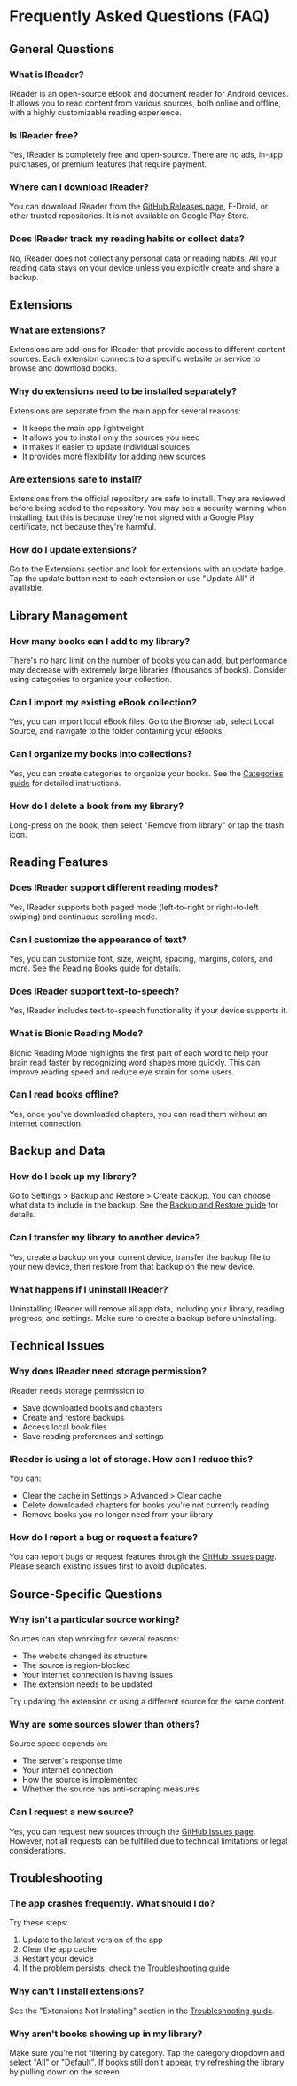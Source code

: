 # Frequently Asked Questions (FAQ)

## General Questions

### What is IReader?
IReader is an open-source eBook and document reader for Android devices. It allows you to read content from various sources, both online and offline, with a highly customizable reading experience.

### Is IReader free?
Yes, IReader is completely free and open-source. There are no ads, in-app purchases, or premium features that require payment.

### Where can I download IReader?
You can download IReader from the [GitHub Releases page](https://github.com/IReaderorg/IReader/releases), F-Droid, or other trusted repositories. It is not available on Google Play Store.

### Does IReader track my reading habits or collect data?
No, IReader does not collect any personal data or reading habits. All your reading data stays on your device unless you explicitly create and share a backup.

## Extensions

### What are extensions?
Extensions are add-ons for IReader that provide access to different content sources. Each extension connects to a specific website or service to browse and download books.

### Why do extensions need to be installed separately?
Extensions are separate from the main app for several reasons:
- It keeps the main app lightweight
- It allows you to install only the sources you need
- It makes it easier to update individual sources
- It provides more flexibility for adding new sources

### Are extensions safe to install?
Extensions from the official repository are safe to install. They are reviewed before being added to the repository. You may see a security warning when installing, but this is because they're not signed with a Google Play certificate, not because they're harmful.

### How do I update extensions?
Go to the Extensions section and look for extensions with an update badge. Tap the update button next to each extension or use "Update All" if available.

## Library Management

### How many books can I add to my library?
There's no hard limit on the number of books you can add, but performance may decrease with extremely large libraries (thousands of books). Consider using categories to organize your collection.

### Can I import my existing eBook collection?
Yes, you can import local eBook files. Go to the Browse tab, select Local Source, and navigate to the folder containing your eBooks.

### Can I organize my books into collections?
Yes, you can create categories to organize your books. See the [Categories guide](Categories.md) for detailed instructions.

### How do I delete a book from my library?
Long-press on the book, then select "Remove from library" or tap the trash icon.

## Reading Features

### Does IReader support different reading modes?
Yes, IReader supports both paged mode (left-to-right or right-to-left swiping) and continuous scrolling mode.

### Can I customize the appearance of text?
Yes, you can customize font, size, weight, spacing, margins, colors, and more. See the [Reading Books guide](Reading-Books.md) for details.

### Does IReader support text-to-speech?
Yes, IReader includes text-to-speech functionality if your device supports it.

### What is Bionic Reading Mode?
Bionic Reading Mode highlights the first part of each word to help your brain read faster by recognizing word shapes more quickly. This can improve reading speed and reduce eye strain for some users.

### Can I read books offline?
Yes, once you've downloaded chapters, you can read them without an internet connection.

## Backup and Data

### How do I back up my library?
Go to Settings > Backup and Restore > Create backup. You can choose what data to include in the backup. See the [Backup and Restore guide](Backup-and-Restore.md) for details.

### Can I transfer my library to another device?
Yes, create a backup on your current device, transfer the backup file to your new device, then restore from that backup on the new device.

### What happens if I uninstall IReader?
Uninstalling IReader will remove all app data, including your library, reading progress, and settings. Make sure to create a backup before uninstalling.

## Technical Issues

### Why does IReader need storage permission?
IReader needs storage permission to:
- Save downloaded books and chapters
- Create and restore backups
- Access local book files
- Save reading preferences and settings

### IReader is using a lot of storage. How can I reduce this?
You can:
- Clear the cache in Settings > Advanced > Clear cache
- Delete downloaded chapters for books you're not currently reading
- Remove books you no longer need from your library

### How do I report a bug or request a feature?
You can report bugs or request features through the [GitHub Issues page](https://github.com/IReaderorg/IReader/issues). Please search existing issues first to avoid duplicates.

## Source-Specific Questions

### Why isn't a particular source working?
Sources can stop working for several reasons:
- The website changed its structure
- The source is region-blocked
- Your internet connection is having issues
- The extension needs to be updated

Try updating the extension or using a different source for the same content.

### Why are some sources slower than others?
Source speed depends on:
- The server's response time
- Your internet connection
- How the source is implemented
- Whether the source has anti-scraping measures

### Can I request a new source?
Yes, you can request new sources through the [GitHub Issues page](https://github.com/IReaderorg/IReader/issues). However, not all requests can be fulfilled due to technical limitations or legal considerations.

## Troubleshooting

### The app crashes frequently. What should I do?
Try these steps:
1. Update to the latest version of the app
2. Clear the app cache
3. Restart your device
4. If the problem persists, check the [Troubleshooting guide](Troubleshooting.md)

### Why can't I install extensions?
See the "Extensions Not Installing" section in the [Troubleshooting guide](Troubleshooting.md).

### Why aren't books showing up in my library?
Make sure you're not filtering by category. Tap the category dropdown and select "All" or "Default". If books still don't appear, try refreshing the library by pulling down on the screen. 